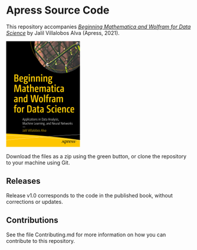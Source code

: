 # Apress Source Code

This repository accompanies [*Beginning Mathematica and Wolfram for Data Science*](https://www.apress.com/9781484265932) by Jalil Villalobos Alva (Apress, 2021).

[comment]: #cover
![Cover image](9781484265932.jpg)

Download the files as a zip using the green button, or clone the repository to your machine using Git.

## Releases

Release v1.0 corresponds to the code in the published book, without corrections or updates.

## Contributions

See the file Contributing.md for more information on how you can contribute to this repository.
